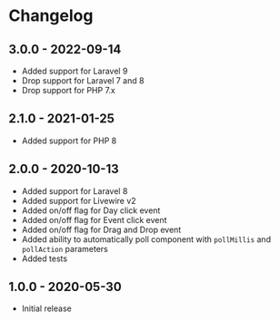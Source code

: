 # Changelog

## 3.0.0 - 2022-09-14

- Added support for Laravel 9
- Drop support for Laravel 7 and 8
- Drop support for PHP 7.x

## 2.1.0 - 2021-01-25

- Added support for PHP 8

## 2.0.0 - 2020-10-13

- Added support for Laravel 8
- Added support for Livewire v2
- Added on/off flag for Day click event
- Added on/off flag for Event click event
- Added on/off flag for Drag and Drop event
- Added ability to automatically poll component with `pollMillis` and `pollAction` parameters
- Added tests

## 1.0.0 - 2020-05-30

- Initial release
